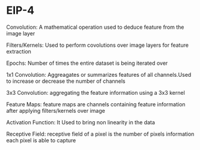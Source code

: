 # EIP-4

Convolution:
A mathematical operation used to deduce feature from the image layer

Filters/Kernels:
Used to perform covolutions over image layers for feature extraction

Epochs:
Number of times the entire dataset is being iterated over

1x1 Convolution:
Aggreagates or summarizes features of all channels.Used to increase or decrease the number of channels

3x3 Convolution:
aggregating the feature information using a 3x3 kernel

Feature Maps:
feature maps are channels containing feature information after applying filters/kernels over image 

Activation Function:
It Used to bring non linearity in the data

Receptive Field:
receptive field of a pixel is the number of pixels information each pixel is able to capture

